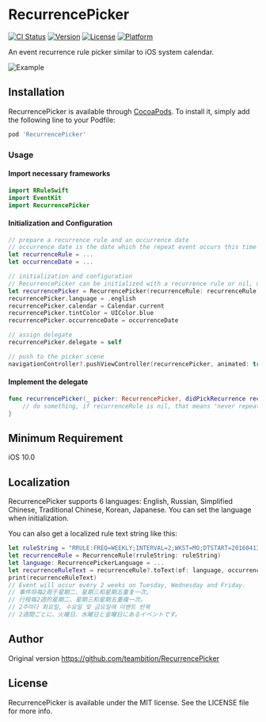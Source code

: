 # RecurrencePicker

[![CI Status](https://img.shields.io/travis/petalvlad@gmail.com/RecurrencePicker.svg?style=flat)](https://travis-ci.org/petalvlad@gmail.com/RecurrencePicker)
[![Version](https://img.shields.io/cocoapods/v/RecurrencePicker.svg?style=flat)](https://cocoapods.org/pods/RecurrencePicker)
[![License](https://img.shields.io/cocoapods/l/RecurrencePicker.svg?style=flat)](https://cocoapods.org/pods/RecurrencePicker)
[![Platform](https://img.shields.io/cocoapods/p/RecurrencePicker.svg?style=flat)](https://cocoapods.org/pods/RecurrencePicker)

An event recurrence rule picker similar to iOS system calendar. 

![Example](Gif/RecurrencePickerExample.gif "RecurrencePickerExample")

## Installation

RecurrencePicker is available through [CocoaPods](https://cocoapods.org). To install
it, simply add the following line to your Podfile:

```ruby
pod 'RecurrencePicker'
```

### Usage
#### Import necessary frameworks
```swift
import RRuleSwift
import EventKit
import RecurrencePicker
```

####  Initialization and Configuration
```swift
// prepare a recurrence rule and an occurrence date
// occurrence date is the date which the repeat event occurs this time
let recurrenceRule = ...
let occurrenceDate = ...

// initialization and configuration
// RecurrencePicker can be initialized with a recurrence rule or nil, nil means "never repeat"
let recurrencePicker = RecurrencePicker(recurrenceRule: recurrenceRule)
recurrencePicker.language = .english
recurrencePicker.calendar = Calendar.current
recurrencePicker.tintColor = UIColor.blue
recurrencePicker.occurrenceDate = occurrenceDate

// assign delegate
recurrencePicker.delegate = self

// push to the picker scene
navigationController?.pushViewController(recurrencePicker, animated: true)
```

####  Implement the delegate
```swift
func recurrencePicker(_ picker: RecurrencePicker, didPickRecurrence recurrenceRule: RecurrenceRule?) {
    // do something, if recurrenceRule is nil, that means "never repeat".
}
```

## Minimum Requirement
iOS 10.0

## Localization
RecurrencePicker supports 6 languages: English, Russian, Simplified Chinese, Traditional Chinese, Korean, Japanese. You can set the language when initialization.

You can also get a localized rule text string like this:
```swift
let ruleString = "RRULE:FREQ=WEEKLY;INTERVAL=2;WKST=MO;DTSTART=20160413T133011Z;BYDAY=TU,WE,FR"
let recurrenceRule = RecurrenceRule(rruleString: ruleString)
let language: RecurrencePickerLanguage = ...
let recurrenceRuleText = recurrenceRule?.toText(of: language, occurrenceDate: Date())
print(recurrenceRuleText)
// Event will occur every 2 weeks on Tuesday, Wednesday and Friday.
// 事件将每2周于星期二、星期三和星期五重复一次。
// 行程每2週的星期二、星期三和星期五重複一次。
// 2주마다 화요일, 수요일 및 금요일에 이벤트 반복
// 2週間ごとに、火曜日、水曜日と金曜日にあるイベントです。
```

## Author

Original version https://github.com/teambition/RecurrencePicker

## License

RecurrencePicker is available under the MIT license. See the LICENSE file for more info.
